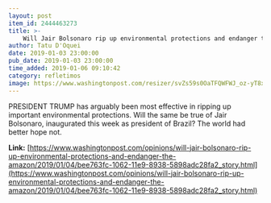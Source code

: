 ```yaml
---
layout: post
item_id: 2444463273
title: >-
    Will Jair Bolsonaro rip up environmental protections and endanger the Amazon?
author: Tatu D'Oquei
date: 2019-01-03 23:00:00
pub_date: 2019-01-03 23:00:00
time_added: 2019-01-06 09:10:42
category: refletimos
image: https://www.washingtonpost.com/resizer/svZs59s0OaTFQWFWJ_oz-yT8xLo=/1484x0/arc-anglerfish-washpost-prod-washpost.s3.amazonaws.com/public/7TGGURQQNQI6TCJYLCMK3QUPUI.jpg
---
```


PRESIDENT TRUMP has arguably been most effective in ripping up important environmental protections. Will the same be true of Jair Bolsonaro, inaugurated this week as president of Brazil? The world had better hope not.

**Link:** [https://www.washingtonpost.com/opinions/will-jair-bolsonaro-rip-up-environmental-protections-and-endanger-the-amazon/2019/01/04/bee763fc-1062-11e9-8938-5898adc28fa2_story.html](https://www.washingtonpost.com/opinions/will-jair-bolsonaro-rip-up-environmental-protections-and-endanger-the-amazon/2019/01/04/bee763fc-1062-11e9-8938-5898adc28fa2_story.html)


